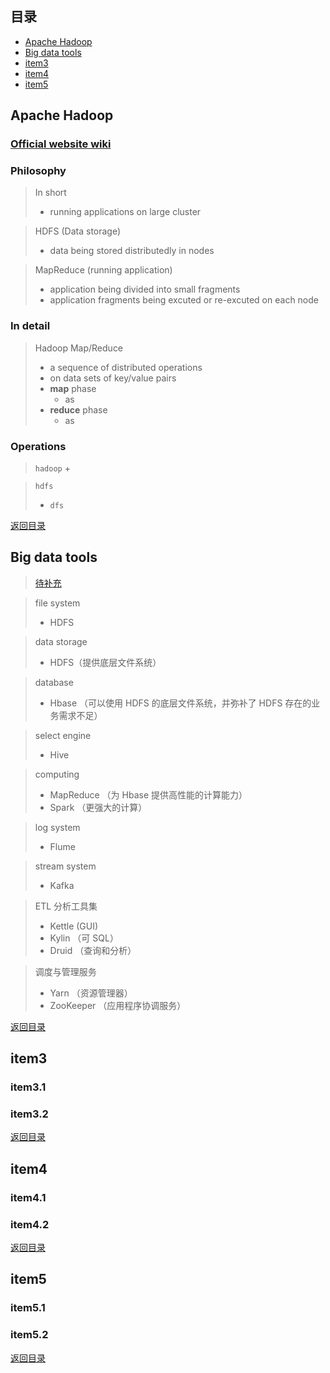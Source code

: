 ## <span id="jump0">目录<span>
  
  * [Apache Hadoop](#jump1)
  * [Big data tools](#jump2)
  * [item3](#jump3)
  * [item4](#jump4)
  * [item5](#jump5)

## <span id="jump1">Apache Hadoop<span>

  ### [Official website wiki](https://cwiki.apache.org/confluence/display/HADOOP2) 
  
  ### Philosophy
  > In short
  > + running applications on large cluster

  > HDFS (Data storage)
  > + data being stored distributedly in nodes

  > MapReduce (running application)
  > + application being divided into small fragments
  > + application fragments being excuted or re-excuted on each node 

  ### In detail
  > Hadoop Map/Reduce
  > + a sequence of distributed operations
  > + on data sets of key/value pairs
  > + **map** phase
  >   + as
  > + **reduce** phase
  >   + as
  
  ### Operations
  > `hadoop`
  > + 

  > `hdfs`
  > + `dfs`
  
  
[返回目录](#jump0)


## <span id="jump2">Big data tools<span>
  
  > [待补充](https://cloud.tencent.com/developer/article/1604685)
  
  > file system
  > + HDFS

  > data storage
  > + HDFS（提供底层文件系统）

  > database
  > + Hbase （可以使用 HDFS 的底层文件系统，并弥补了 HDFS 存在的业务需求不足）

  > select engine
  > + Hive

  > computing 
  > + MapReduce （为 Hbase 提供高性能的计算能力）
  > + Spark （更强大的计算）

  > log system
  > + Flume 

  > stream system
  > + Kafka 

  > ETL 分析工具集
  > + Kettle (GUI)
  > + Kylin （可 SQL）
  > + Druid （查询和分析）

  > 调度与管理服务
  > + Yarn （资源管理器）
  > + ZooKeeper （应用程序协调服务）  
 
[返回目录](#jump0)

## <span id="jump3">item3<span>
  
  ### item3.1
 
  ### item3.2

[返回目录](#jump0)

## <span id="jump4">item4<span>
  
  ### item4.1
 
  ### item4.2

[返回目录](#jump0)


## <span id="jump5">item5<span>
  
  ### item5.1
 
  ### item5.2
  
[返回目录](#jump0)
